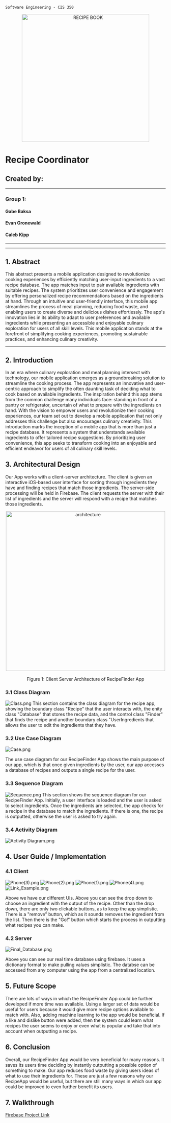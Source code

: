 ```
Software Engineering - CIS 350
```
<p align="center">
  <img src="Images/recipe_book.jpg" width="400" title="RECIPE BOOK">
</p>

# **Recipe Coordinator**
## Created by: 
---
### Group 1:
#### Gabe Baksa
#### Evan Gronewald 
#### Caleb Kipp
---
___
## 1. Abstract
This abstract presents a mobile application designed to revolutionize cooking experiences by efficiently matching user-input ingredients to a vast recipe database. The app matches input to pair available ingredients with suitable recipes. The system prioritizes user convenience and engagement by offering personalized recipe recommendations based on the ingredients at hand. Through an intuitive and user-friendly interface, this mobile app streamlines the process of meal planning, reducing food waste, and enabling users to create diverse and delicious dishes effortlessly. The app's innovation lies in its ability to adapt to user preferences and available ingredients while presenting an accessible and enjoyable culinary exploration for users of all skill levels. This mobile application stands at the forefront of simplifying cooking experiences, promoting sustainable practices, and enhancing culinary creativity.
___
## 2. Introduction
In an era where culinary exploration and meal planning intersect with technology, our mobile application emerges as a groundbreaking solution to streamline the cooking process. The app represents an innovative and user-centric approach to simplify the often daunting task of deciding what to cook based on available ingredients. The inspiration behind this app stems from the common challenge many individuals face: standing in front of a pantry or refrigerator, uncertain of what to prepare with the ingredients on hand. With the vision to empower users and revolutionize their cooking experiences, our team set out to develop a mobile application that not only addresses this challenge but also encourages culinary creativity. This introduction marks the inception of a mobile app that is more than just a recipe database. It represents a system that understands available ingredients to offer tailored recipe suggestions. By prioritizing user convenience, this app seeks to transform cooking into an enjoyable and efficient endeavor for users of all culinary skill levels.
## 3. Architectural Design
Our App works with a client-server architecture. The client is given an interactive iOS-based user interface for sorting through ingredients they have and finding recipes that match those ingredients. The server-side processing will be held in Firebase. The client requests the server with their list of ingredients and the server will respond with a recipe that matches those ingredients.

<p align="center">
  <img src="UpdatedArchitecture.jpg" width="500" title="architecture">
  <br>
  <br>
  Figure 1: Client Server Architecture of RecipeFinder App
</p>

### 3.1 Class Diagram
![Class.png](https://github.com/EvanGrone/RecipeApp/blob/main/Images/Recipe%20Class%20Diagram.png)
This section contains the class diagram for the recipe app, showing the boundary class "Recipe" that the user interacts with, the enity class "Database" that stores the recipe data, and the control class "Finder" that finds the recipe and another boundary class "UserIngredients that allows the user to edit the ingredients that they have.
### 3.2 Use Case Diagram
![Case.png](https://github.com/EvanGrone/RecipeApp/blob/main/Check%202%20Use%20Case.png)

The use case diagram for our RecipeFinder App shows the main purpose of our app, which is that once given ingredients by the user, our app accesses a database of recipes and outputs a single recipe for the user.
### 3.3 Sequence Diagram
![Sequence.png](https://github.com/EvanGrone/RecipeApp/blob/main/Check%202%20Sequence.png)
This section shows the sequence diagram for our RecipeFinder App. Initially, a user interface is loaded and the user is asked to select ingredients. Once the ingredients are selected, the app checks for a recipe in the database to match the ingredients. If there is one, the recipe is outputted, otherwise the user is asked to try again.
### 3.4 Activity Diagram
![Activity Diagram.png](https://github.com/EvanGrone/RecipeApp/blob/main/Images/Recipe%20Activity%20Diagram.png)

## 4. User Guide / Implementation
### 4.1 Client
![Phone(3).png](https://github.com/EvanGrone/RecipeApp/blob/main/Images/Phone(3).png)
![Phone(2).png](https://github.com/EvanGrone/RecipeApp/blob/main/Images/Phone(3).png)
![Phone(1).png](https://github.com/EvanGrone/RecipeApp/blob/main/Images/Phone(1).png)
![Phone(4).png](https://github.com/EvanGrone/RecipeApp/blob/main/Images/Phone(4).png)
![Link_Example.png](https://github.com/EvanGrone/RecipeApp/blob/main/Images/Link_Example.png)

Above we have our different UIs. Above you can see the drop down to choose an ingredient with the output of the recipe. Other than the drop down, there are only two clickable buttons, as to keep the app simplistic. There is a "remove" button, which as it sounds removes the ingredient from the list. Then there is the "Go!" button which starts the process in outputting what recipes you can make.
### 4.2 Server
![Final_Database.png](https://github.com/EvanGrone/RecipeApp/blob/main/Images/Final_DataBase.png)

Above you can see our real time database using firebase. It uses a dictionary format to make pulling values simplistic. The databse can be accessed from any computer using the app from a centralized location.
## 5. Future Scope
There are lots of ways in which the RecipeFinder App could be further developed if more time was available. Using a larger set of data would be useful for users because it would give more recipe options available to match with. Also, adding machine learning to the app would be beneficial. If a like and dislike button were added, then the system could learn what recipes the user seems to enjoy or even what is popular and take that into account when outputting a recipe.  
## 6. Conclusion
Overall, our RecipeFinder App would be very beneficial for many reasons. It saves its users time deciding by instantly outputting a possible option of something to make. Our app reduces food waste by giving users ideas of what to use their ingredients for. These are just a few reasons why our RecipeApp would be useful, but there are still many ways in which our app could be improved to even further benefit its users.
## 7. Walkthrough

[Firebase Project Link](https://console.firebase.google.com/u/0/project/recipeapp-98710/overview?utm_source=welcome&utm_medium=email&utm_campaign=welcome_2021_CTA_A)

